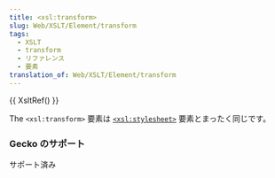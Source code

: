```yaml
---
title: <xsl:transform>
slug: Web/XSLT/Element/transform
tags:
  - XSLT
  - transform
  - リファレンス
  - 要素
translation_of: Web/XSLT/Element/transform
---
```

{{ XsltRef() }}

The `<xsl:transform>` 要素は [`<xsl:stylesheet>`](/ja/docs/XSLT/Elements/stylesheet) 要素とまったく同じです。

### Gecko のサポート

サポート済み
